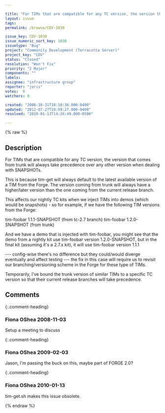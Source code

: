 ```yaml
---

title: "For TIMs that are compatible for any TC version, the version that comes from trunk will always take precedence over any other version when dealing with SNAPSHOTs. "
layout: issue
tags: 
permalink: /browse/CDV-1030

issue_key: CDV-1030
issue_numeric_sort_key: 1030
issuetype: "Bug"
project: "Community Development (Terracotta Server)"
project_key: "CDV"
status: "Closed"
resolution: "Won't Fix"
priority: "2 Major"
components: ""
labels: 
assignee: "infrastructure group"
reporter: "juris"
votes:  0
watchers: 0

created: "2008-10-31T18:10:36.000-0400"
updated: "2012-07-27T19:59:27.000-0400"
resolved: "2010-01-13T14:26:49.000-0500"

---
```




{% raw %}



## Description

<div markdown="1" class="description">

For TIMs that are compatible for any TC version, the version that comes from trunk will always take precedence over any other version when dealing with SNAPSHOTs. 

This is because tim-get will always default to the latest available version of a TIM from the Forge. The version coming from trunk will always have a higher/later version than the one coming from the current release branch.

This affects our nightly TC kits when we inject TIMs into demos (which would be snapshots) - so for example, if we have the following TIM versions from the Forge:

tim-foobar  1.1.1-SNAPSHOT (from tc-2.7 branch)
tim-foobar  1.2.0-SNAPSHOT (from trunk)

And we have a demo that is injected with tim-foobar, you might see that the demo from a nightly kit use tim-foobar version 1.2.0-SNAPSHOT, but in the final kit (assuming it's a 2.7.x kit), it will use tim-foobar version 1.1.1 

--- config-wise there's no difference but they could/would diverge eventually and affect testing --- the fix in this case will require us to revisit our branching/versioning scheme in the Forge for these type of TIMs.

Temporarily, I've bound the trunk version of similar TIMs to a specific TC version so that their current release branches will take precedence.



</div>

## Comments


{:.comment-heading}
### **Fiona OShea** <span class="date">2008-11-03</span>

<div markdown="1" class="comment">

Setup a meeting to discuss

</div>


{:.comment-heading}
### **Fiona OShea** <span class="date">2009-02-03</span>

<div markdown="1" class="comment">

Jason, I'm passing the buck on this, maybe part of FORGE 2.0?

</div>


{:.comment-heading}
### **Fiona OShea** <span class="date">2010-01-13</span>

<div markdown="1" class="comment">

tim-get.sh makes this issue obsolete.

</div>



{% endraw %}
